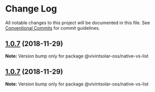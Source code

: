# Change Log

All notable changes to this project will be documented in this file.
See [Conventional Commits](https://conventionalcommits.org) for commit guidelines.

## [1.0.7](https://github.com/vivintsolar-oss/react-native-components/compare/@vivintsolar-oss/native-vs-list@1.0.6...@vivintsolar-oss/native-vs-list@1.0.7) (2018-11-29)

**Note:** Version bump only for package @vivintsolar-oss/native-vs-list





## [1.0.7](https://github.com/vivintsolar-oss/react-native-components/compare/@vivintsolar-oss/native-vs-list@1.0.6...@vivintsolar-oss/native-vs-list@1.0.7) (2018-11-29)

**Note:** Version bump only for package @vivintsolar-oss/native-vs-list

